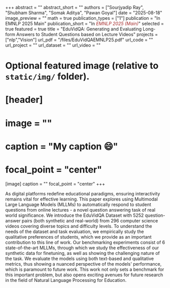 +++
abstract = ""
abstract_short = ""
authors = ["Sourjyadip Ray", "Shubham Sharma", "Somak Aditya", "Pawan Goyal"]
date = "2025-08-18"
image_preview = ""
math = true
publication_types = ["1"]
publication = "In EMNLP 2025 Main"
publication_short = "In <span style='color:brown;'>*EMNLP 2025 (Main)*</span>"
selected = true
featured = true
title = "EduVidQA: Generating and Evaluating Long-form Answers to Student Questions based on Lecture Videos"
projects = ["nlp","Vision"]
url_pdf = "/files/EduVidQAEMNLP25.pdf"
url_code = ""
url_project = ""
url_dataset = ""
url_video = ""


# Optional featured image (relative to `static/img/` folder).
# [header]
# image = ""
# caption = "My caption :smile:"
# focal_point = "center"

[image]
caption = ""
focal_point = "center"
+++

As digital platforms redefine educational paradigms, ensuring interactivity remains vital for effective learning. This paper explores using Multimodal Large Language Models (MLLMs) to automatically respond to student questions from online lectures - a novel question answering task of real world significance. We introduce the EduVidQA Dataset with 5252 question-answer pairs (both synthetic and real-world) from 296 computer science videos covering diverse topics and difficulty levels. To understand the needs of the dataset and task evaluation, we empirically study the qualitative preferences of students, which we provide as an important contribution to this line of work. Our benchmarking experiments consist of 6 state-of-the-art MLLMs, through which we study the effectiveness of our synthetic data for finetuning, as well as showing the challenging nature of the task. We evaluate the models using both text-based and qualitative metrics, thus showing a nuanced perspective of the models' performance, which is paramount to future work. This work not only sets a benchmark for this important problem, but also opens exciting avenues for future research in the field of Natural Language Processing for Education.